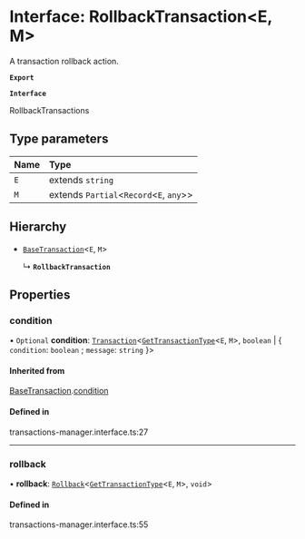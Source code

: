 # Interface: RollbackTransaction<E, M\>

A transaction rollback action.

**`Export`**

**`Interface`**

RollbackTransactions

## Type parameters

| Name | Type |
| :------ | :------ |
| `E` | extends `string` |
| `M` | extends `Partial`<`Record`<`E`, `any`\>\> |

## Hierarchy

- [`BaseTransaction`](BaseTransaction.md)<`E`, `M`\>

  ↳ **`RollbackTransaction`**

## Properties

### condition

• `Optional` **condition**: [`Transaction`](../types/Transaction.md)<[`GetTransactionType`](../types/GetTransactionType.md)<`E`, `M`\>, `boolean` \| { `condition`: `boolean` ; `message`: `string`  }\>

#### Inherited from

[BaseTransaction](BaseTransaction.md).[condition](BaseTransaction.md#condition)

#### Defined in

transactions-manager.interface.ts:27

___

### rollback

• **rollback**: [`Rollback`](../types/Rollback.md)<[`GetTransactionType`](../types/GetTransactionType.md)<`E`, `M`\>, `void`\>

#### Defined in

transactions-manager.interface.ts:55

